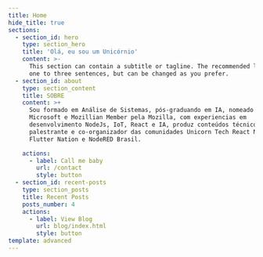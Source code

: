 ```yaml
---
title: Home
hide_title: true
sections:
  - section_id: hero
    type: section_hero
    title: 'Olá, eu sou um Unicórnio'
    content: >-
      This section can contain a subtitle or tagline. The recommended length is
      one to three sentences, but can be changed as you prefer.
  - section_id: about
    type: section_content
    title: SOBRE
    content: >+
      Sou formado em Análise de Sistemas, pós-graduando em IA, nomeado MSP pela
      Microsoft e Mozillian Member pela Mozilla, com experiencias em
      desenvolvimento NodeJs, IoT, React e IA, produz conteúdos técnicos, é
      palestrante e co-organizador das comunidades Unicorn Tech React Nation BR,
      Flutter Nation e NodeRED Brasil.

    actions:
      - label: Call me baby
        url: /contact
        style: button
  - section_id: recent-posts
    type: section_posts
    title: Recent Posts
    posts_number: 4
    actions:
      - label: View Blog
        url: blog/index.html
        style: button
template: advanced
---
```

